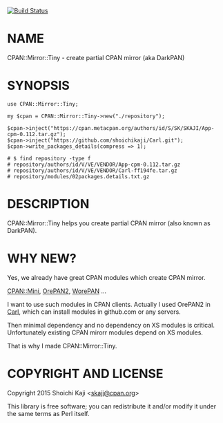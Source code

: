 [![Build Status](https://travis-ci.org/shoichikaji/CPAN-Mirror-Tiny.svg?branch=master)](https://travis-ci.org/shoichikaji/CPAN-Mirror-Tiny)

# NAME

CPAN::Mirror::Tiny - create partial CPAN mirror (aka DarkPAN)

# SYNOPSIS

    use CPAN::Mirror::Tiny;

    my $cpan = CPAN::Mirror::Tiny->new("./repository");

    $cpan->inject("https://cpan.metacpan.org/authors/id/S/SK/SKAJI/App-cpm-0.112.tar.gz");
    $cpan->inject("https://github.com/shoichikaji/Carl.git");
    $cpan->write_packages_details(compress => 1);

    # $ find repository -type f
    # repository/authors/id/V/VE/VENDOR/App-cpm-0.112.tar.gz
    # repository/authors/id/V/VE/VENDOR/Carl-ff194fe.tar.gz
    # repository/modules/02packages.details.txt.gz

# DESCRIPTION

CPAN::Mirror::Tiny helps you create partial CPAN mirror (also known as DarkPAN).

# WHY NEW?

Yes, we already have great CPAN modules which create CPAN mirror.

[CPAN::Mini](https://metacpan.org/pod/CPAN::Mini), [OrePAN2](https://metacpan.org/pod/OrePAN2), [WorePAN](https://metacpan.org/pod/WorePAN) ...

I want to use such modules in CPAN clients.
Actually I used OrePAN2 in [Carl](https://github.com/shoichikaji/Carl),
which can install modules in github.com or any servers.

Then minimal dependency and no dependency on XS modules is critical.
Unfortunately existing CPAN mirorr modules depend on XS modules.

That is why I made CPAN::Mirror::Tiny.

# COPYRIGHT AND LICENSE

Copyright 2015 Shoichi Kaji &lt;skaji@cpan.org>

This library is free software; you can redistribute it and/or modify
it under the same terms as Perl itself.

